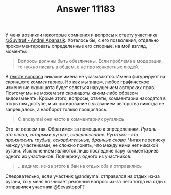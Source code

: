﻿---
title: "Answer 11183"
se.owner.user_id: 377637
se.owner.display_name: "Sevastopol&#39;"
se.owner.link: "https://ru.meta.stackoverflow.com/users/377637/sevastopol"
se.answer_id: 11183
se.question_id: 11156
se.post_type: answer
se.is_accepted: False
---
<p>У меня возникли некоторые сомнения и вопросы к <a href="https://ru.meta.stackoverflow.com/a/11157/377637">ответу участника @Suvitruf - Andrei Apanasik</a>. Хотелось бы, с его позволения, отдельно прокомментировать определенные его спорные, на мой взгляд, моменты:</p>
<blockquote>
<p>Вопросы должны быть обезличены. Если проблема в модерации, то нужно
писать в общем, а не про конкретных людей.</p>
</blockquote>
<p>В <a href="https://ru.meta.stackoverflow.com/q/11153/377637">тексте вопроса</a> никакие имена не указываются. Имена фигурируют на скриншоте комментариев. Но как мы знаем, любое графическое изменение скриншота будет являться нарушением авторских прав. Поэтому мы не можем эти скриншоты каким-либо образом видоизменять. Кроме этого, вопросы, ответы, комментарии находятся в открытом доступе, и их цитирование с указанием авторства никогда не запрещалось, а наоборот только поощрялось.</p>
<blockquote>
<p>С andeymal они часто в комментариях ругались</p>
</blockquote>
<p>Это не совсем так. Обратимся за помощью к определениям. <em>Ругань - это слова, которыми ругают, сквернословие. Ругаться - это произносить грубые, оскорбительные, бранные слова.</em> Читая переписку между участниками, не сложно понять, что между ними нет никакой ругани. Исключением являются лишь последние пару комментариев одного из участников. Подчеркну: одного из участников.</p>
<blockquote>
<p>...видимо, из-за этого в бан на отдых оба и отправились</p>
</blockquote>
<p>Следовательно, если участник @andeymal отправился на отдых из-за ругани, то у меня возникает резонный вопрос: из-за чего тогда на отдых отправился участник @Sevastopol'?</p>
